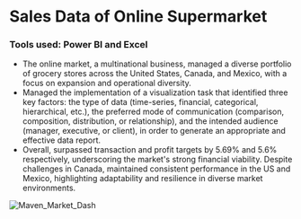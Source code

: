# Sales Data of Online Supermarket
### Tools used: Power BI and Excel

-	The online market, a multinational business, managed a diverse portfolio of grocery stores across the United States, Canada, and Mexico, with a focus on expansion and operational diversity.
-	Managed the implementation of a visualization task that identified three key factors: the type of data (time-series, financial, categorical, hierarchical, etc.), the preferred mode of communication (comparison, composition, distribution, or relationship), and the intended audience (manager, executive, or client), in order to generate an appropriate and effective data report.
-	Overall, surpassed transaction and profit targets by 5.69% and 5.6% respectively, underscoring the market's strong financial viability. Despite challenges in Canada, maintained consistent performance in the US and Mexico, highlighting adaptability and resilience in diverse market environments.

![Maven_Market_Dash](https://github.com/DzungDo82/Visual_online_market/assets/138108830/c5302155-d36a-4264-adf1-041709f6fc81)
